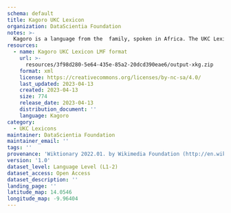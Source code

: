 ```yaml
---
schema: default
title: Kagoro UKC Lexicon
organization: DataScientia Foundation
notes: >-
  Kagoro is a language from the  family, spoken in Africa. The UKC Lexicon of Kagoro is represented as a lexico-semantic network. It consists of words, word senses, synsets, as well as sense-level and synset-level relationships.
resources:
  - name: Kagoro UKC Lexicon LMF format
    url: >-
      resources/3f98d280-5e64-435e-85a2-20dcd390eae6/output-xkg.zip
    format: xml
    license: https://creativecommons.org/licenses/by-nc-sa/4.0/
    last_updated: 2023-04-13
    created: 2023-04-13
    size: 774
    release_date: 2023-04-13
    distribution_document: ''
    language: Kagoro
category:
  - UKC Lexicons
maintainer: DataScientia Foundation
maintainer_email: ''
tags: ''
provenance: 'Wiktionary 2022.01. by Wikimedia Foundation (http://en.wiktionary.org); Princeton WordNet 2.1 by Princeton University (https://wordnet.princeton.edu)'
version: '1.0'
dataset_level: Language Level (L1-2)
dataset_access: Open Access
dataset_description: ''
landing_page: ''
latitude_map: 14.0546
longitude_map: -9.96404
---
```

